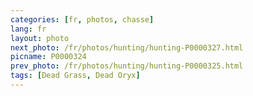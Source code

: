 ```yaml
---
categories: [fr, photos, chasse]
lang: fr
layout: photo
next_photo: /fr/photos/hunting/hunting-P0000327.html
picname: P0000324
prev_photo: /fr/photos/hunting/hunting-P0000325.html
tags: [Dead Grass, Dead Oryx]
---
```

